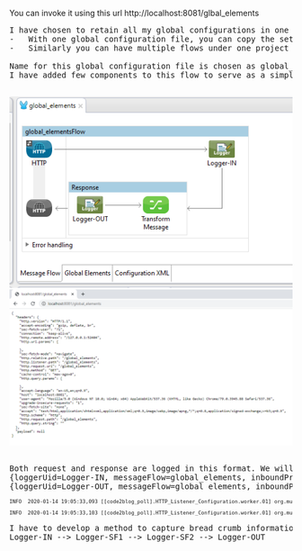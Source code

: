 You can invoke it using this url http://localhost:8081/glbal_elements  <br>
<pre>
I have chosen to retain all my global configurations in one file for easy maintenance 
-	With one global configuration file, you can copy the settings to a new project without conflict 
-	Similarly you can have multiple flows under one project that share this global-settings

Name for this global configuration file is chosen as global_elements.xml
I have added few components to this flow to serve as a simple hello-world test. It accepts http-get request and responds with json output. Request and response are logged. 

</pre>
![message flow](./global_elements_flow.png)
![input output](./global_elements_flow_in_out.png)

<pre>

Both request and response are logged in this format. We will go through why I have chosen this template on a later day. 
{loggerUid=Logger-IN, messageFlow=global_elements, inboundProperties=#[message.inboundProperties], payload=#[payload] }	
{loggerUid=Logger-OUT, messageFlow=global_elements, inboundProperties=#[message.inboundProperties], outboundProperties=#[message.outboundProperties], payload=#[payload] }
</pre>

<pre style="font-size:9px">
INFO  2020-01-14 19:05:33,093 [[code2blog_poll].HTTP_Listener_Configuration.worker.01] org.mule.api.processor.LoggerMessageProcessor: {loggerUid=Logger-IN, messageFlow=global_elements, inboundProperties={sec-fetch-mode=navigate, http.request.uri=/global_elements, http.query.string=, sec-fetch-site=none, accept-language=en-US,en;q=0.9, http.query.params=ParameterMap{[]}, http.listener.path=/global_elements, sec-fetch-user=?1, http.remote.address=/127.0.0.1:52915, http.uri.params=ParameterMap{[]}, accept=text/html,application/xhtml+xml,application/xml;q=0.9,image/webp,image/apng,*/*;q=0.8,application/signed-exchange;v=b3;q=0.9, host=localhost:8081, upgrade-insecure-requests=1, connection=keep-alive, cache-control=max-age=0, http.version=HTTP/1.1, http.method=GET, accept-encoding=gzip, deflate, br, http.relative.path=/global_elements, http.scheme=http, http.request.path=/global_elements, user-agent=Mozilla/5.0 (Windows NT 10.0; Win64; x64) AppleWebKit/537.36 (KHTML, like Gecko) Chrome/79.0.3945.88 Safari/537.36}, payload=null }

INFO  2020-01-14 19:05:33,103 [[code2blog_poll].HTTP_Listener_Configuration.worker.01] org.mule.api.processor.LoggerMessageProcessor: {loggerUid=Logger-OUT, messageFlow=global_elements, inboundProperties={sec-fetch-mode=navigate, http.request.uri=/global_elements, http.query.string=, sec-fetch-site=none, accept-language=en-US,en;q=0.9, http.query.params=ParameterMap{[]}, http.listener.path=/global_elements, sec-fetch-user=?1, http.remote.address=/127.0.0.1:52915, http.uri.params=ParameterMap{[]}, accept=text/html,application/xhtml+xml,application/xml;q=0.9,image/webp,image/apng,*/*;q=0.8,application/signed-exchange;v=b3;q=0.9, host=localhost:8081, upgrade-insecure-requests=1, connection=keep-alive, cache-control=max-age=0, http.version=HTTP/1.1, http.method=GET, accept-encoding=gzip, deflate, br, http.relative.path=/global_elements, http.scheme=http, http.request.path=/global_elements, user-agent=Mozilla/5.0 (Windows NT 10.0; Win64; x64) AppleWebKit/537.36 (KHTML, like Gecko) Chrome/79.0.3945.88 Safari/537.36}, outboundProperties={}, payload=null } 
</pre>

<pre>
I have to develop a method to capture bread crumb information into logs when I find time. Here is the simple logic to accomplish it. Each time logger component is invoked, it invokes a function that append loggerUid in global-variable and prints the same to console resulting in bread-crumb that looks like …
Logger-IN --> Logger-SF1 --> Logger-SF2 --> Logger-OUT

</pre>
